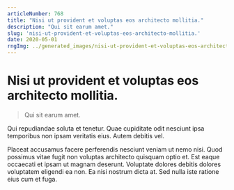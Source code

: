 ```yaml
---
articleNumber: 768
title: "Nisi ut provident et voluptas eos architecto mollitia."
description: "Qui sit earum amet."
slug: 'nisi-ut-provident-et-voluptas-eos-architecto-mollitia.'
date: 2020-05-01
rngImg: ../generated_images/nisi-ut-provident-et-voluptas-eos-architecto-mollitia..jpg
---
```


# Nisi ut provident et voluptas eos architecto mollitia.

> Qui sit earum amet.

Qui repudiandae soluta et tenetur. Quae cupiditate odit nesciunt ipsa temporibus non ipsam veritatis eius. Autem debitis vel.
 Placeat accusamus facere perferendis nesciunt veniam ut nemo nisi. Quod possimus vitae fugit non voluptas architecto quisquam optio et. Est eaque occaecati et ipsam ut magnam deserunt. Voluptate dolores debitis dolores voluptatem eligendi ea non. Ea nisi nostrum dicta at. Sed nulla iste ratione eius cum et fuga.
